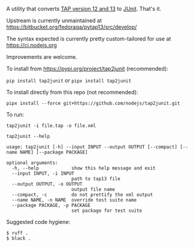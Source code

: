 A utility that converts [TAP version 12 and 13](https://testanything.org/) to [JUnit](https://junit.org/junit5/). That's it.

Upstream is currently unmaintained at https://bitbucket.org/fedoraqa/pytap13/src/develop/

The syntax expected is currently pretty custom-tailored for use at https://ci.nodejs.org

Improvements are welcome.

To install from https://pypi.org/project/tap2junit (recommended):

`pip install tap2junit` or `pipx install tap2junit`

To install directly from this repo (not recommended):

`pipx install --force git+https://github.com/nodejs/tap2junit.git`

To run:

`tap2junit -i file.tap -o file.xml`

`tap2junit --help`
```
usage: tap2junit [-h] --input INPUT --output OUTPUT [--compact] [--name NAME] [--package PACKAGE]

optional arguments:
  -h, --help            show this help message and exit
  --input INPUT, -i INPUT
                        path to tap13 file
  --output OUTPUT, -o OUTPUT
                        output file name
  --compact, -c         do not prettify the xml output
  --name NAME, -n NAME  override test suite name
  --package PACKAGE, -p PACKAGE
                        set package for test suite
```

Suggested code hygiene:
```
$ ruff .
$ black .
```
